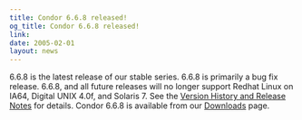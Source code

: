```yaml
---
title: Condor 6.6.8 released!
og_title: Condor 6.6.8 released!
link: 
date: 2005-02-01
layout: news
---
```


6.6.8 is the latest release of our stable series. 6.6.8 is primarily a bug fix release. 6.6.8, and all future releases will no longer support Redhat Linux on IA64, Digital UNIX 4.0f, and Solaris 7.  See the <a href="manual/latest-stable/9_Version_History.html"> Version History and Release Notes</a> for details.  Condor 6.6.8 is available from our <a href="downloads/">Downloads</a> page.  

